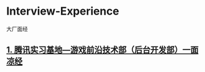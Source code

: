 # Interview-Experience
大厂面经

<h2>
<a href="https://github.com/chenyuancqu/Interview-Experience/blob/main/%E8%85%BE%E8%AE%AF%EF%BC%88%E5%AE%9E%E4%B9%A0%E5%9F%BA%E5%9C%B0%EF%BC%89/%E8%85%BE%E8%AE%AF%E6%B8%B8%E6%88%8F%E5%89%8D%E6%B2%BF%E6%8A%80%E6%9C%AF%E9%83%A8%EF%BC%88%E5%90%8E%E5%8F%B0%E5%BC%80%E5%8F%91%EF%BC%89%E4%B8%80%E9%9D%A2%E5%87%89%E7%BB%8F.md">1. 腾讯实习基地—游戏前沿技术部（后台开发部）一面凉经</a>
</h2>
